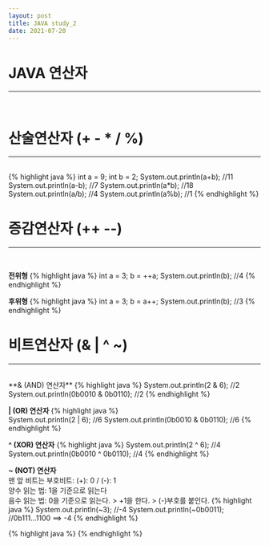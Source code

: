 ```yaml
---
layout: post
title: JAVA study_2
date: 2021-07-20
---
```


# JAVA 연산자
<hr>
<br/>


# 산술연산자 (+ - * / %)
<hr>
<br/>
{% highlight java %}
int a = 9;
int b = 2;
System.out.println(a+b); //11
System.out.println(a-b); //7
System.out.println(a*b); //18
System.out.println(a/b); //4
System.out.println(a%b); //1
{% endhighlight %}
<br/>

# 증감연산자 (++ --)
<hr>
<br/>

**전위형**
{% highlight java %}
int a = 3;
b = ++a;
System.out.println(b); //4
{% endhighlight %}
<br/>

**후위형**
{% highlight java %}
int a = 3;
b = a++;
System.out.println(b); //3
{% endhighlight %}
<br/>

# 비트연산자 (& | ^ ~)
<hr>
<br/>
**& (AND) 연산자**  
{% highlight java %}
System.out.println(2 & 6); //2
System.out.println(0b0010 & 0b0110); //2
{% endhighlight %}  

**\| (OR) 연산자**
{% highlight java %}  
System.out.println(2 | 6); //6
System.out.println(0b0010 & 0b0110); //6
{% endhighlight %} 

**^ (XOR) 연산자**
{% highlight java %}
System.out.println(2 ^ 6); //4
System.out.println(0b0010 ^ 0b0110); //4
{% endhighlight %} 

**~ (NOT) 연산자**  
맨 앞 비트는 부호비트: (+): 0 / (-): 1  
양수 읽는 법: 1을 기준으로 읽는다  
음수 읽는 법: 0을 기준으로 읽는다. > +1을 한다. > (-)부호를 붙인다.
{% highlight java %}
System.out.println(~3); //-4
System.out.println(~0b0011); //0b111...1100 ==> -4
{% endhighlight %} 

{% highlight java %}
{% endhighlight %} 
